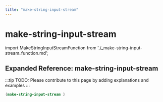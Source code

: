 ```yaml
---
title: "make-string-input-stream"
---
```


# make-string-input-stream

import MakeStringInputStreamFunction from './_make-string-input-stream_function.md';

<MakeStringInputStreamFunction />

## Expanded Reference: make-string-input-stream

:::tip
TODO: Please contribute to this page by adding explanations and examples
:::

```lisp
(make-string-input-stream )
```
